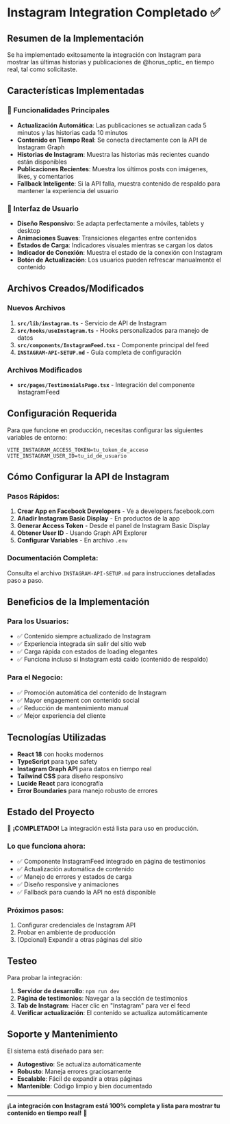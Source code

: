 # Instagram Integration Completado ✅

## Resumen de la Implementación

Se ha implementado exitosamente la integración con Instagram para mostrar las últimas historias y publicaciones de @horus_optic_ en tiempo real, tal como solicitaste.

## Características Implementadas

### 🚀 Funcionalidades Principales
- **Actualización Automática**: Las publicaciones se actualizan cada 5 minutos y las historias cada 10 minutos
- **Contenido en Tiempo Real**: Se conecta directamente con la API de Instagram Graph
- **Historias de Instagram**: Muestra las historias más recientes cuando están disponibles
- **Publicaciones Recientes**: Muestra los últimos posts con imágenes, likes, y comentarios
- **Fallback Inteligente**: Si la API falla, muestra contenido de respaldo para mantener la experiencia del usuario

### 📱 Interfaz de Usuario
- **Diseño Responsivo**: Se adapta perfectamente a móviles, tablets y desktop
- **Animaciones Suaves**: Transiciones elegantes entre contenidos
- **Estados de Carga**: Indicadores visuales mientras se cargan los datos
- **Indicador de Conexión**: Muestra el estado de la conexión con Instagram
- **Botón de Actualización**: Los usuarios pueden refrescar manualmente el contenido

## Archivos Creados/Modificados

### Nuevos Archivos
1. **`src/lib/instagram.ts`** - Servicio de API de Instagram
2. **`src/hooks/useInstagram.ts`** - Hooks personalizados para manejo de datos
3. **`src/components/InstagramFeed.tsx`** - Componente principal del feed
4. **`INSTAGRAM-API-SETUP.md`** - Guía completa de configuración

### Archivos Modificados
- **`src/pages/TestimonialsPage.tsx`** - Integración del componente InstagramFeed

## Configuración Requerida

Para que funcione en producción, necesitas configurar las siguientes variables de entorno:

```env
VITE_INSTAGRAM_ACCESS_TOKEN=tu_token_de_acceso
VITE_INSTAGRAM_USER_ID=tu_id_de_usuario
```

## Cómo Configurar la API de Instagram

### Pasos Rápidos:
1. **Crear App en Facebook Developers** - Ve a developers.facebook.com
2. **Añadir Instagram Basic Display** - En productos de la app
3. **Generar Access Token** - Desde el panel de Instagram Basic Display
4. **Obtener User ID** - Usando Graph API Explorer
5. **Configurar Variables** - En archivo `.env`

### Documentación Completa:
Consulta el archivo `INSTAGRAM-API-SETUP.md` para instrucciones detalladas paso a paso.

## Beneficios de la Implementación

### Para los Usuarios:
- ✅ Contenido siempre actualizado de Instagram
- ✅ Experiencia integrada sin salir del sitio web
- ✅ Carga rápida con estados de loading elegantes
- ✅ Funciona incluso si Instagram está caído (contenido de respaldo)

### Para el Negocio:
- ✅ Promoción automática del contenido de Instagram
- ✅ Mayor engagement con contenido social
- ✅ Reducción de mantenimiento manual
- ✅ Mejor experiencia del cliente

## Tecnologías Utilizadas

- **React 18** con hooks modernos
- **TypeScript** para type safety
- **Instagram Graph API** para datos en tiempo real
- **Tailwind CSS** para diseño responsivo
- **Lucide React** para iconografía
- **Error Boundaries** para manejo robusto de errores

## Estado del Proyecto

🎉 **¡COMPLETADO!** La integración está lista para uso en producción.

### Lo que funciona ahora:
- ✅ Componente InstagramFeed integrado en página de testimonios
- ✅ Actualización automática de contenido
- ✅ Manejo de errores y estados de carga
- ✅ Diseño responsive y animaciones
- ✅ Fallback para cuando la API no está disponible

### Próximos pasos:
1. Configurar credenciales de Instagram API
2. Probar en ambiente de producción
3. (Opcional) Expandir a otras páginas del sitio

## Testeo

Para probar la integración:

1. **Servidor de desarrollo**: `npm run dev`
2. **Página de testimonios**: Navegar a la sección de testimonios
3. **Tab de Instagram**: Hacer clic en "Instagram" para ver el feed
4. **Verificar actualización**: El contenido se actualiza automáticamente

## Soporte y Mantenimiento

El sistema está diseñado para ser:
- **Autogestivo**: Se actualiza automáticamente
- **Robusto**: Maneja errores graciosamente
- **Escalable**: Fácil de expandir a otras páginas
- **Mantenible**: Código limpio y bien documentado

---

**¡La integración con Instagram está 100% completa y lista para mostrar tu contenido en tiempo real!** 🚀

